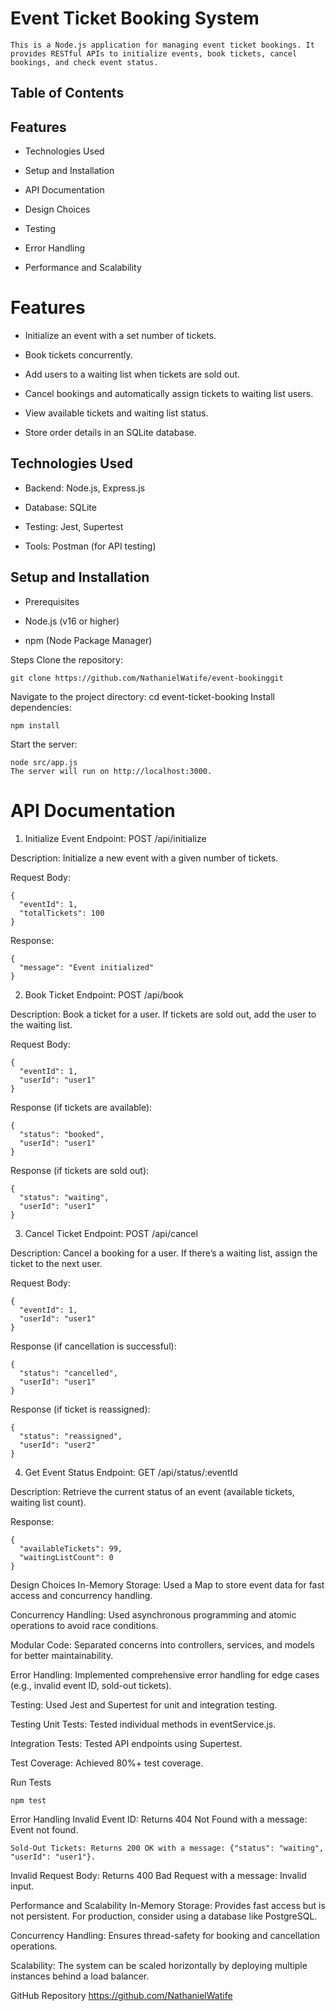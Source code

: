 # Event Ticket Booking System
    This is a Node.js application for managing event ticket bookings. It provides RESTful APIs to initialize events, book tickets, cancel bookings, and check event status.

## Table of Contents
## Features

- Technologies Used

- Setup and Installation

- API Documentation

- Design Choices

- Testing

- Error Handling

- Performance and Scalability



# Features
- Initialize an event with a set number of tickets.

- Book tickets concurrently.

- Add users to a waiting list when tickets are sold out.

- Cancel bookings and automatically assign tickets to waiting list users.

- View available tickets and waiting list status.

- Store order details in an SQLite database.

## Technologies Used
- Backend: Node.js, Express.js

- Database: SQLite

- Testing: Jest, Supertest

- Tools: Postman (for API testing)

## Setup and Installation
- Prerequisites
- Node.js (v16 or higher)

- npm (Node Package Manager)

Steps
Clone the repository:
```
git clone https://github.com/NathanielWatife/event-bookinggit
```

Navigate to the project directory:
cd event-ticket-booking
Install dependencies:
```
npm install
```

Start the server:
```
node src/app.js
The server will run on http://localhost:3000.
```


# API Documentation
1. Initialize Event
Endpoint: POST /api/initialize

Description: Initialize a new event with a given number of tickets.

Request Body:
```
{
  "eventId": 1,
  "totalTickets": 100
}
```
Response:
```
{
  "message": "Event initialized"
}
```


2. Book Ticket
Endpoint: POST /api/book

Description: Book a ticket for a user. If tickets are sold out, add the user to the waiting list.

Request Body:
```
{
  "eventId": 1,
  "userId": "user1"
}
```


Response (if tickets are available):
```
{
  "status": "booked",
  "userId": "user1"
}
```

Response (if tickets are sold out):
```
{
  "status": "waiting",
  "userId": "user1"
}
```

3. Cancel Ticket
Endpoint: POST /api/cancel

Description: Cancel a booking for a user. If there’s a waiting list, assign the ticket to the next user.

Request Body:
```
{
  "eventId": 1,
  "userId": "user1"
}
```

Response (if cancellation is successful):
```
{
  "status": "cancelled",
  "userId": "user1"
}
```
Response (if ticket is reassigned):
```
{
  "status": "reassigned",
  "userId": "user2"
}
```


4. Get Event Status
Endpoint: GET /api/status/:eventId

Description: Retrieve the current status of an event (available tickets, waiting list count).

Response:
```
{
  "availableTickets": 99,
  "waitingListCount": 0
}
```


Design Choices
In-Memory Storage: Used a Map to store event data for fast access and concurrency handling.

Concurrency Handling: Used asynchronous programming and atomic operations to avoid race conditions.

Modular Code: Separated concerns into controllers, services, and models for better maintainability.

Error Handling: Implemented comprehensive error handling for edge cases (e.g., invalid event ID, sold-out tickets).

Testing: Used Jest and Supertest for unit and integration testing.

Testing
Unit Tests: Tested individual methods in eventService.js.

Integration Tests: Tested API endpoints using Supertest.

Test Coverage: Achieved 80%+ test coverage.

Run Tests
```
npm test
```
Error Handling
Invalid Event ID: Returns 404 Not Found with a message: Event not found.

```
Sold-Out Tickets: Returns 200 OK with a message: {"status": "waiting", "userId": "user1"}.
```


Invalid Request Body: Returns 400 Bad Request with a message: Invalid input.

Performance and Scalability
In-Memory Storage: Provides fast access but is not persistent. For production, consider using a database like PostgreSQL.

Concurrency Handling: Ensures thread-safety for booking and cancellation operations.

Scalability: The system can be scaled horizontally by deploying multiple instances behind a load balancer.


GitHub Repository
https://github.com/NathanielWatife